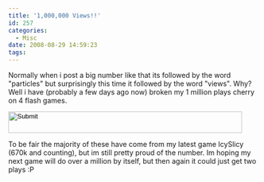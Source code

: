 ```yaml
---
title: '1,000,000 Views!!'
id: 257
categories:
  - Misc
date: 2008-08-29 14:59:23
tags:
---
```


Normally when i post a big number like that its followed by the word &quot;particles&quot; but surprisingly this time it followed by the word &quot;views&quot;. Why? Well i have (probably a few days ago now) broken my 1 million plays cherry on 4 flash games.

<input height="43" width="470" type="image" src="https://www.artificial-studios.co.uk/wp-content/uploads/image/1000000.png" longdesc="undefined" />

To be fair the majority of these have come from my latest game IcySlicy (670k and counting), but im still pretty proud of the number. Im hoping my next game will do over a million by itself, but then again it could just get two plays :P